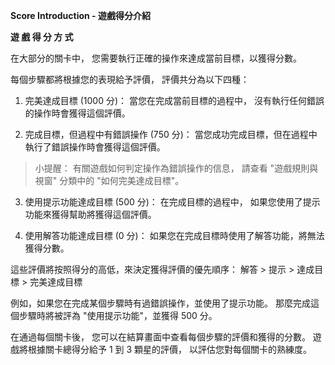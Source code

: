 **Score Introduction - 遊戲得分介紹**

**遊 戲 得 分 方 式**

在大部分的關卡中，
您需要執行正確的操作來達成當前目標，以獲得分數。

每個步驟都將根據您的表現給予評價，
評價共分為以下四種：
1. 完美達成目標 (1000 分)：
當您在完成當前目標的過程中，
沒有執行任何錯誤的操作時會獲得這個評價。

2. 完成目標，但過程中有錯誤操作 (750 分)：
當您成功完成目標，但在過程中執行了錯誤操作時會獲得這個評價。

>小提醒：
有關遊戲如何判定操作為錯誤操作的信息，
請查看 "遊戲規則與視窗" 分類中的 "如何完美達成目標"。

3. 使用提示功能達成目標 (500 分)：
在完成目標的過程中，
如果您使用了提示功能來獲得幫助將獲得這個評價。

4. 使用解答功能達成目標 (0 分)：
如果您在完成目標時使用了解答功能，將無法獲得分數。

這些評價將按照得分的高低，來決定獲得評價的優先順序：
解答 > 提示 > 達成目標 > 完美達成目標

例如，如果您在完成某個步驟時有過錯誤操作，並使用了提示功能。
那麼完成這個步驟時將被評為 "使用提示功能"，並獲得 500 分。

在通過每個關卡後，
您可以在結算畫面中查看每個步驟的評價和獲得的分數。
遊戲將根據關卡總得分給予 1 到 3 顆星的評價，
以評估您對每個關卡的熟練度。





